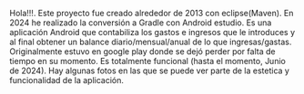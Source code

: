 Hola!!!. Este proyecto fue creado alrededor de 2013 con eclipse(Maven). En 2024 he realizado la conversión a Gradle con Android estudio. Es una aplicación Android que contabiliza los gastos e ingresos que le introduces y al final obtener un balance diario/mensual/anual de
lo que ingresas/gastas. Originalmente estuvo en google play donde se dejó perder por falta de tiempo en su momento. Es totalmente funcional (hasta el momento, Junio de 2024). Hay algunas fotos en las que se puede ver parte de la estetica y funcionalidad de la aplicación.
